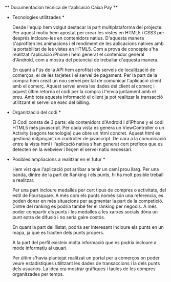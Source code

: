 ** Documentación técnica de l'aplicació Caixa Pay **

* Tecnologies utilitzades *

	Desde l'equip hem volgut destacar la part multiplataforma del projecte. Per aquest motiu hem apostat per crear les vistes en HTML5 i CSS3 per després
	incloure-les en contenidors natius. D'aquesta manera s'aprofiten les animacions i el rendiment de les aplicacions natives amb la portabilitat de les
	vistes en HTML5. Com a prova de concepte s'ha realitzat l'aplicació iPhone i hem generat el contenidor general d'Android, com a mostra del potencial
	de treballar d'aquesta manera.
	
	En quant a l'ús de la API hem aprofitat els serveis de localització de comerços, el de les tarjetes i el servei de pagament. Per la part de la compra
	hem creat un nou servei per tal de comunicar l'aplicació client amb el comerç. Aquest servei envía les dades del client al comerç i aquest últim retorna
	el codi per la compra i l'envia juntament amb el preu. Amb tota aquesta informació el client ja pot realitzar la transacció utilitzant el servei
	de exec del billing.
	
* Organització del codi *
	
	El Codi consta de 3 parts: els contenidors d'Android i d'iPhone y el codi HTML5 més javascript. Per cada vista es genera un ViewController o un Activity
	(segons tecnologia) que obre un html concret. Aquest html es gestiona mitjançant un controller de javascript. De cara a la comunicació entre la vista html
	i l'aplicació nativa s'han generat cert prefixos que es detecten en la webview i lleçen el servei natiu necessari.
	
* Posibles ampliacions a realitzar en el futur *
	
	Hem vist que l'aplicació pot arribar a tenir un camí prou llarg. Per una banda, dintre de la part de Ranking i els punts, hi ha molt posible treball a 
	realitzar. 
	
	Per una part incloure medalles per cert tipus de compres o activitats, del estil de Foursquare. A més com els punts només són una referencia,
	es poden donar en més situacions per augmentar la part de la competició. Dintre del ranking es podria també fer el rànking per negocis. A més 
	poder compartir els punts i les medalles a les xarxes socials dóna un punt extra de difusió i no seria gaire costós.
	
	En quant la part del llistat, podria ser interesant incloure els punts en un mapa, ja que es tracten dels punts propers.
	
	A la part del perfil existeix molta informació que es podría incloure a mode informatiu al usuari. 

	Per últim s'havia plantejat realitzat un portal per a comerços on poder veure estadístiques utilitzant les dades de transaccions i la dels 
	punts dels usuarios. La idea era mostrar gráfiques i taules de les compres organitzades per temps.

